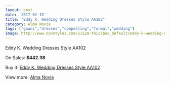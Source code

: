```yaml
---
layout: post
date: '2017-02-15'
title: "Eddy K. Wedding Dresses Style AA102"
category: Alma Novia
tags: ["gowns","dresses","compelling","formal","wedding"]
image: http://www.novstyles.com/11120-thickbox_default/eddy-k-wedding-dresses-style-aa102.jpg
---
```

Eddy K. Wedding Dresses Style AA102

On Sales: **$442.38**
<a href="https://www.novstyles.com/en/alma-novia/8147-eddy-k-wedding-dresses-style-aa102.html"><amp-img layout="responsive" width="600" height="600" src="//www.novstyles.com/11120-thickbox_default/eddy-k-wedding-dresses-style-aa102.jpg" alt="Eddy K. Wedding Dresses Style AA102 0" /></a>
<a href="https://www.novstyles.com/en/alma-novia/8147-eddy-k-wedding-dresses-style-aa102.html"><amp-img layout="responsive" width="600" height="600" src="//www.novstyles.com/11121-thickbox_default/eddy-k-wedding-dresses-style-aa102.jpg" alt="Eddy K. Wedding Dresses Style AA102 1" /></a>

Buy it: [Eddy K. Wedding Dresses Style AA102](https://www.novstyles.com/en/alma-novia/8147-eddy-k-wedding-dresses-style-aa102.html "Eddy K. Wedding Dresses Style AA102")

View more: [Alma Novia](https://www.novstyles.com/en/53-alma-novia "Alma Novia")